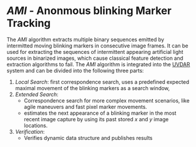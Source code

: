 # <em>AMI</em> - Anonmous blinking Marker Tracking
The <em>AMI</em> algorithm extracts multiple binary sequences emitted by intermitted moving blinking markers in consecutive image frames.
It can be used for extracting the sequences of intermittent appearing artificial light sources in binarized images, which cause classical feature detection and extraction algorithms to fail.
The <em>AMI</em> algorithm is integrated into the [UVDAR](https://github.com/ctu-mrs/uvdar_core) system and can be divided into the following three parts:
1. <em>Local Search</em>: first correspondence search, uses a predefined expected maximal movement of the blinking markers as a search window,
2. <em>Extended Search</em>: 
    - Correspondence search for more complex movement scenarios, like agile maneuvers and fast pixel marker movements. 
    - estimates the next appearance of a blinking marker in the most recent image capture by using its past stored $x$ and $y$ image locations.
3. <em>Verification</em>: 
    - Verifies dynamic data structure and publishes results